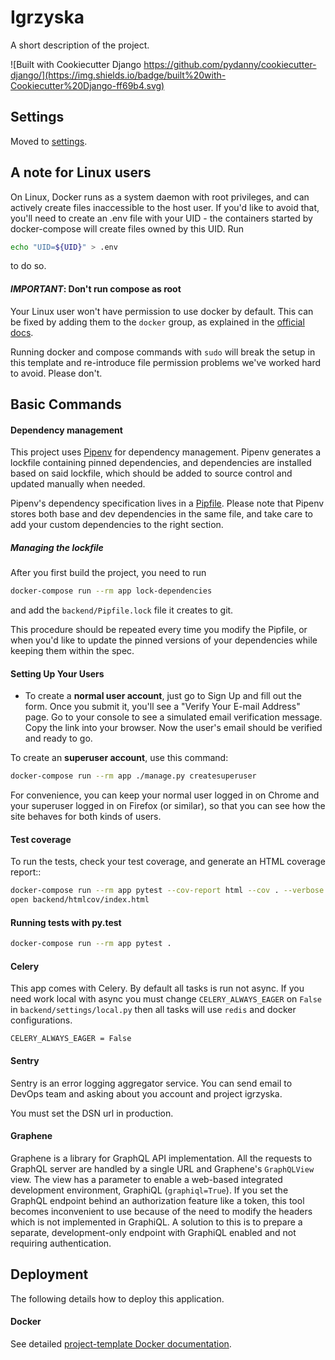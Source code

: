 Igrzyska
========

A short description of the project.

![Built with Cookiecutter Django https://github.com/pydanny/cookiecutter-django/](https://img.shields.io/badge/built%20with-Cookiecutter%20Django-ff69b4.svg)




Settings
--------

Moved to [settings](https://github.com/10clouds/project-template/master/docs/settings.md).


A note for Linux users
----------------------

On Linux, Docker runs as a system daemon with root privileges, and can actively create
files inaccessible to the host user. If you'd like to avoid that, you'll need to create
an .env file with your UID - the containers started by docker-compose will create files 
owned by this UID. Run 
```bash
echo "UID=${UID}" > .env
```
to do so.

#### *IMPORTANT*: Don't run compose as root

Your Linux user won't have permission to use docker by default. This can be fixed by
adding them to the `docker` group, as explained in the [official docs](https://docs.docker.com/install/linux/linux-postinstall/#manage-docker-as-a-non-root-user).

Running docker and compose commands with `sudo` will break the setup in this template
and re-introduce file permission problems we've worked hard to avoid. Please don't.


Basic Commands
--------------

#### Dependency management

This project uses [Pipenv](https://pipenv.kennethreitz.org) for dependency management.
Pipenv generates a lockfile containing pinned dependencies, and dependencies are
installed based on said lockfile, which should be added to source control and updated
manually when needed.

Pipenv's dependency specification lives in a [Pipfile](backend/Pipfile). Please note
that Pipenv stores both base and dev dependencies in the same file, and take care
to add your custom dependencies to the right section.

##### Managing the lockfile

After you first build the project, you need to run
```bash
docker-compose run --rm app lock-dependencies
```
and add the `backend/Pipfile.lock` file it creates to git.

This procedure should be repeated every time you modify the Pipfile, or when you'd like
to update the pinned versions of your dependencies while keeping them within the spec.

#### Setting Up Your Users

* To create a **normal user account**, just go to Sign Up and fill out the form. 
Once you submit it, you'll see a "Verify Your E-mail Address" page. Go to your 
console to see a simulated email verification message. Copy the link into your 
browser. Now the user's email should be verified and ready to go.

To create an **superuser account**, use this command:
```bash
docker-compose run --rm app ./manage.py createsuperuser
```

For convenience, you can keep your normal user logged in on Chrome and your 
superuser logged in on Firefox (or similar), so that you can see how the site 
behaves for both kinds of users.

#### Test coverage

To run the tests, check your test coverage, and generate an HTML coverage report::

```bash
docker-compose run --rm app pytest --cov-report html --cov . --verbose
open backend/htmlcov/index.html
```

#### Running tests with py.test

```bash
docker-compose run --rm app pytest .
```

#### Celery

This app comes with Celery. By default all tasks is run not async.
If you need work local with async you must change `CELERY_ALWAYS_EAGER` on `False`
in `backend/settings/local.py` then all tasks will use `redis`
and docker configurations.
 
```
CELERY_ALWAYS_EAGER = False
```

#### Sentry

Sentry is an error logging aggregator service. You can send email to DevOps 
team and asking about you account and project igrzyska.

You must set the DSN url in production.

#### Graphene

Graphene is a library for GraphQL API implementation. All the requests to GraphQL 
server are handled by a single URL and Graphene's `GraphQLView` view. The view has
a parameter to enable a web-based integrated development environment, GraphiQL
(`graphiql=True`). If you set the GraphQL endpoint behind an authorization feature
like a token, this tool becomes inconvenient to use because of the need to modify
the headers which is not implemented in GraphiQL. A solution to this is to prepare 
a separate, development-only endpoint with GraphiQL enabled and not requiring 
authentication.


Deployment
----------

The following details how to deploy this application.

#### Docker

See detailed [project-template Docker documentation](https://github.com/10clouds/project-template/blob/master/docs/developing-locally-docker.md).
